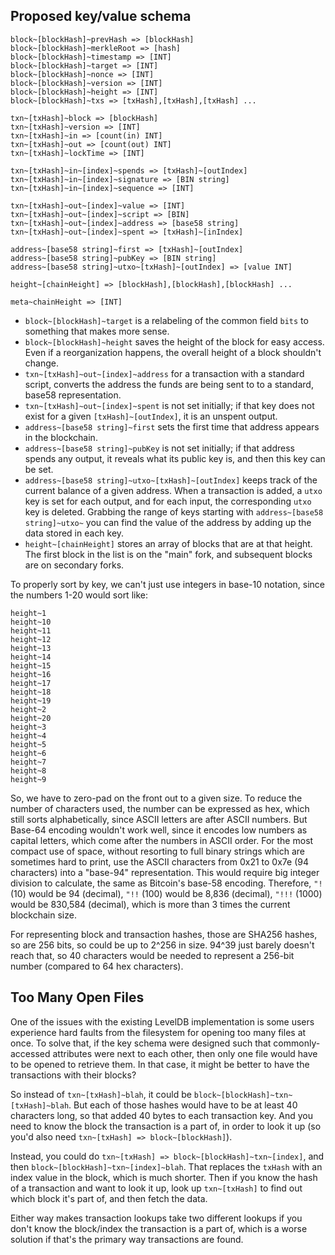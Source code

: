 ## Proposed key/value schema

    block~[blockHash]~prevHash => [blockHash]
    block~[blockHash]~merkleRoot => [hash]
    block~[blockHash]~timestamp => [INT]
    block~[blockHash]~target => [INT]
    block~[blockHash]~nonce => [INT]
    block~[blockHash]~version => [INT]
    block~[blockHash]~height => [INT]
    block~[blockHash]~txs => [txHash],[txHash],[txHash] ...
    
    txn~[txHash]~block => [blockHash]
    txn~[txHash]~version => [INT]
    txn~[txHash]~in => [count(in) INT]
    txn~[txHash]~out => [count(out) INT]
    txn~[txHash]~lockTime => [INT]
    
    txn~[txHash]~in~[index]~spends => [txHash]~[outIndex]
    txn~[txHash]~in~[index]~signature => [BIN string]
    txn~[txHash]~in~[index]~sequence => [INT]
    
    txn~[txHash]~out~[index]~value => [INT]
    txn~[txHash]~out~[index]~script => [BIN]
    txn~[txHash]~out~[index]~address => [base58 string]
    txn~[txHash]~out~[index]~spent => [txHash]~[inIndex]
    
    address~[base58 string]~first => [txHash]~[outIndex]
    address~[base58 string]~pubKey => [BIN string]
    address~[base58 string]~utxo~[txHash]~[outIndex] => [value INT]
    
    height~[chainHeight] => [blockHash],[blockHash],[blockHash] ...
    
    meta~chainHeight => [INT]

* `block~[blockHash]~target` is a relabeling of the common field `bits` to something that makes more sense.
* `block~[blockHash]~height` saves the height of the block for easy access. Even if a reorganization happens, the overall height of a block shouldn't change.
* `txn~[txHash]~out~[index]~address` for a transaction with a standard script, converts the address the funds are being sent to to a standard, base58 representation.
* `txn~[txHash]~out~[index]~spent` is not set initially; if that key does not exist for a given `[txHash]~[outIndex]`, it is an unspent output.
* `address~[base58 string]~first` sets the first time that address appears in the blockchain.
* `address~[base58 string]~pubKey` is not set initially; if that address spends any output, it reveals what its public key is, and then this key can be set.
* `address~[base58 string]~utxo~[txHash]~[outIndex]` keeps track of the current balance of a given address. When a transaction is added, a `utxo` key is set for each output, and for each input, the corresponding `utxo` key is deleted. Grabbing the range of keys starting with `address~[base58 string]~utxo~` you can find the value of the address by adding up the data stored in each key.
* `height~[chainHeight]` stores an array of blocks that are at that height. The first block in the list is on the "main" fork, and subsequent blocks are on secondary forks.

To properly sort by key, we can't just use integers in base-10 notation, since the numbers 1-20 would sort like:

    height~1
    height~10
    height~11
    height~12
    height~13
    height~14
    height~15
    height~16
    height~17
    height~18
    height~19
    height~2
    height~20
    height~3
    height~4
    height~5
    height~6
    height~7
    height~8
    height~9

So, we have to zero-pad on the front out to a given size. To reduce the number of characters used, the number can be expressed as hex, which still sorts alphabetically, since ASCII letters are after ASCII numbers. But Base-64 encoding wouldn't work well, since it encodes low numbers as capital letters, which come after the numbers in ASCII order. For the most compact use of space, without resorting to full binary strings which are sometimes hard to print, use the ASCII characters from 0x21 to 0x7e (94 characters) into a "base-94" representation. This would require big integer division to calculate, the same as Bitcoin's base-58 encoding. Therefore, `"!` (10) would be 94 (decimal), `"!!` (100) would be 8,836 (decimal), `"!!!` (1000) would be 830,584 (decimal), which is more than 3 times the current blockchain size.

For representing block and transaction hashes, those are SHA256 hashes, so are 256 bits, so could be up to 2^256 in size. 94^39 just barely doesn't reach that, so 40 characters would be needed to represent a 256-bit number (compared to 64 hex characters).

## Too Many Open Files
One of the issues with the existing LevelDB implementation is some users experience hard faults from the filesystem for opening too many files at once. To solve that, if the key schema were designed such that commonly-accessed attributes were next to each other, then only one file would have to be opened to retrieve them. In that case, it might be better to have the transactions with their blocks?

So instead of `txn~[txHash]~blah`, it could be `block~[blockHash]~txn~[txHash]~blah`. But each of those hashes would have to be at least 40 characters long, so that added 40 bytes to each transaction key. And you need to know the block the transaction is a part of, in order to look it up (so you'd also need `txn~[txHash] => block~[blockHash]`).

Instead, you could do `txn~[txHash] => block~[blockHash]~txn~[index]`, and then `block~[blockHash]~txn~[index]~blah`. That replaces the `txHash` with an index value in the block, which is much shorter. Then if you know the hash of a transaction and want to look it up, look up `txn~[txHash]` to find out which block it's part of, and then fetch the data.

Either way makes transaction lookups take two different lookups if you don't know the block/index the transaction is a part of, which is a worse solution if that's the primary way transactions are found.
